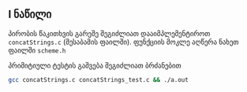 ## I ნაწილი 
პირობის წაკითხვის გარეშე შეგიძლიათ დააიმპლემენტიროთ `concatStrings.c` (შესაბამის ფაილში). ფუნქციის მოკლე აღწერა ნახეთ ფაილში `scheme.h`

პრიმიტიული ტესტის გაშვება შეგიძლიათ ბრძანებით
```sh
gcc concatStrings.c concatStrings_test.c && ./a.out
```


